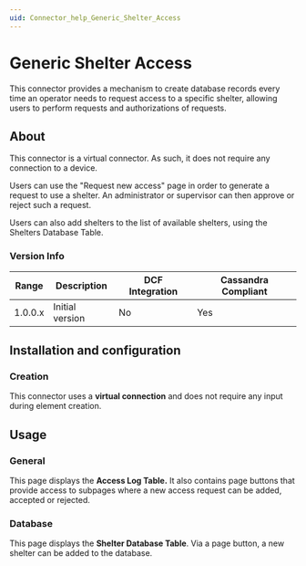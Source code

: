 ```yaml
---
uid: Connector_help_Generic_Shelter_Access
---
```


# Generic Shelter Access

This connector provides a mechanism to create database records every time an operator needs to request access to a specific shelter, allowing users to perform requests and authorizations of requests.

## About

This connector is a virtual connector. As such, it does not require any connection to a device.

Users can use the "Request new access" page in order to generate a request to use a shelter. An administrator or supervisor can then approve or reject such a request.

Users can also add shelters to the list of available shelters, using the Shelters Database Table.

### Version Info

| Range | Description | DCF Integration | Cassandra Compliant |
|------------------|-----------------|---------------------|-------------------------|
| 1.0.0.x          | Initial version | No                  | Yes                     |

## Installation and configuration

### Creation

This connector uses a **virtual connection** and does not require any input during element creation.

## Usage

### General

This page displays the **Access Log Table.** It also contains page buttons that provide access to subpages where a new access request can be added, accepted or rejected.

### Database

This page displays the **Shelter Database Table**. Via a page button, a new shelter can be added to the database.
